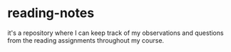 # reading-notes
it's a repository where I can keep track of my observations and questions from the reading assignments throughout my course.
